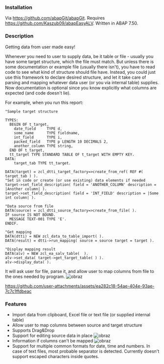 
### Installation
Via https://github.com/abapGit/abapGit. Requires https://github.com/Kaszub09/abapEasyALV. Written in ABAP 7.50.

### Description
Getting data from user made easy! 

Whenever you need to user to supply data, be it table or file - usually you have some target structure, which the file must match. But unless there is some documentation or example file (usually there isn't), you have to read code to see what kind of structure should file have. Instead, you could just use this framework to declare desired structure, and let it take care of parsing and mapping whatever data user (or you via internal table) supplies. Now documentation is optional since you know explicitly what columns are expected (and code doesn't lie).

For example, when you run this report:
```abap
"Sample target structure

TYPES:
  BEGIN OF t_target,
    date_field     TYPE d,
    some_name      TYPE fieldname,
    int_field      TYPE i,
    packed_field   TYPE p LENGTH 10 DECIMALS 2,
    another_column TYPE string,
  END OF t_target,
  tt_target TYPE STANDARD TABLE OF t_target WITH EMPTY KEY.
DATA:
    target_tab TYPE tt_target.

DATA(target) = zcl_dtti_target_factory=>create_from_ref( REF #( target_tab ) ).
"Set in code or create (or use existing) data elements if needed
target->set_field_description( field = 'ANOTHER_COLUMN' description = |Another column| ).
target->set_field_description( field = 'INT_FIELD' description = |Some int column| ).

"Data source from file
DATA(source) = zcl_dtti_source_factory=>create_from_file( ).
IF source IS NOT BOUND.
  MESSAGE TEXT-001 TYPE 'E'.
ENDIF.

"Get mapping
DATA(dtti) = NEW zcl_data_to_table_import( ).
DATA(result) = dtti->run_mapping( source = source target = target ).

"Display mapping result
DATA(alv) = NEW zcl_ea_salv_table(  ).
alv->set_data( target->get_target_table( ) ).
alv->display_data( ).
```
It will ask user for file, parse it, and allow user to map columns from file to the ones needed by program.
![obraz](https://github.com/user-attachments/assets/339c9267-4a47-4f21-a1c0-ecff5e543d24)

https://github.com/user-attachments/assets/ea282c18-54ae-404e-93ae-7c7c1ffdbeac


### Features
- Import data from clipboard, Excel file or text file (or supplied internal table)
- Allow user to map columns between source and target structure
- Supports Drag&Drop
- Support for editing source data in place
![obraz](https://github.com/user-attachments/assets/5d4dfe93-5dbc-4da4-9436-2bd9cbd2194a)
- Information if columns can't be mapped
![obraz](https://github.com/user-attachments/assets/4a8ace6f-3a8a-4f21-ac18-fc57df5f6f9e)
- Support for multiple common formats for date, time and numbers. In case of text files, most probable separator is detected. Currently doesn't support escaped characters inside quotes.

